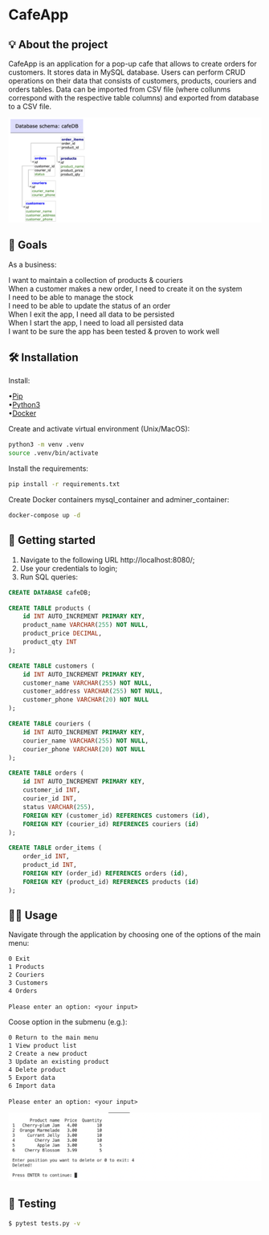 # CafeApp

## 💡 About the project

CafeApp is an application for a pop-up cafe that allows to create orders for customers. It stores data in  MySQL database. Users can perform CRUD operations on their data that consists of customers, products, couriers and orders tables.
Data can be imported from CSV file (where collunms correspond with the respective table columns) and exported from database to a CSV file.


![screenshot](schema.png)

## 🎯 Goals

As a business:

I want to maintain a collection of products & couriers \
When a customer makes a new order, I need to create it on the system \
I need to be able to manage the stock \
I need to be able to update the status of an order \
When I exit the app, I need all data to be persisted \
When I start the app, I need to load all persisted data \
I want to be sure the app has been tested & proven to work well 

## 🛠 Installation

Install:

•[Pip](https://pip.pypa.io/en/stable/)\
•[Python3](https://www.python.org/downloads/)\
•[Docker](https://www.docker.com/products/docker-desktop/)

Create and activate virtual environment (Unix/MacOS):
```bash
python3 -m venv .venv
source .venv/bin/activate
```
Install the requirements:
```bash
pip install -r requirements.txt
```
Create Docker containers mysql_container and adminer_container:
```bash
docker-compose up -d
```

## 🚀 Getting started

1. Navigate to the following URL http://localhost:8080/; 
2. Use your credentials to login;
3. Run SQL queries:

```sql
CREATE DATABASE cafeDB;
```
```sql
CREATE TABLE products (
    id INT AUTO_INCREMENT PRIMARY KEY,
    product_name VARCHAR(255) NOT NULL, 
    product_price DECIMAL, 
    product_qty INT
);
```
```sql
CREATE TABLE customers (
    id INT AUTO_INCREMENT PRIMARY KEY,
    customer_name VARCHAR(255) NOT NULL, 
    customer_address VARCHAR(255) NOT NULL, 
    customer_phone VARCHAR(20) NOT NULL
);
```
```sql
CREATE TABLE couriers (
    id INT AUTO_INCREMENT PRIMARY KEY,
    courier_name VARCHAR(255) NOT NULL, 
    courier_phone VARCHAR(20) NOT NULL
);
```
```sql
CREATE TABLE orders (
    id INT AUTO_INCREMENT PRIMARY KEY,
    customer_id INT, 
    courier_id INT,
    status VARCHAR(255),
    FOREIGN KEY (customer_id) REFERENCES customers (id),
    FOREIGN KEY (courier_id) REFERENCES couriers (id)
);
```
```sql
CREATE TABLE order_items (
    order_id INT,
    product_id INT,
    FOREIGN KEY (order_id) REFERENCES orders (id),
    FOREIGN KEY (product_id) REFERENCES products (id)
);
```

## 👩‍💻 Usage

Navigate through the application by choosing one of the options of the main menu:
```
0 Exit
1 Products
2 Couriers
3 Customers
4 Orders

Please enter an option: <your input>
```
Coose option in the submenu (e.g.):
```
0 Return to the main menu
1 View product list
2 Create a new product
3 Update an existing product
4 Delete product
5 Export data
6 Import data

Please enter an option: <your input>
```
![screenshot](smpl.png)

## 🔬 Testing
```bash
$ pytest tests.py -v
```
